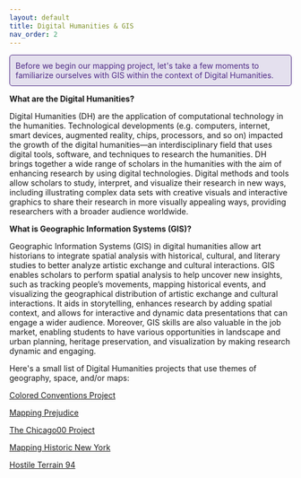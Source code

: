 ```yaml
---
layout: default
title: Digital Humanities & GIS
nav_order: 2
---
```


<div style="border: 1px solid #4E2A84; background-color: #E4E0EE; padding: 10px; border-radius: 5px; color: #4E2A84;">
  Before we begin our mapping project, let's take a few moments to familiarize ourselves with GIS within the context of Digital Humanities.
</div>

**What are the Digital Humanities?**

Digital Humanities (DH) are the application of computational technology in the humanities. Technological developments (e.g. computers, internet, smart devices, augmented reality, chips, processors, and so on) impacted the growth of the digital humanities—an interdisciplinary field that uses digital tools, software, and techniques to research the humanities. DH brings together a wide range of scholars in the humanities with the aim of enhancing research by using digital technologies. Digital methods and tools allow scholars to study, interpret, and visualize their research in new ways, including illustrating complex data sets with creative visuals and interactive graphics to share their research in more visually appealing ways, providing researchers with a broader audience worldwide. 



**What is Geographic Information Systems (GIS)?**

Geographic Information Systems (GIS) in digital humanities allow art historians to integrate spatial analysis with historical, cultural, and literary studies to better analyze artistic exchange and cultural interactions. GIS enables scholars to perform spatial analysis to help uncover new insights, such as tracking people’s movements, mapping historical events, and visualizing the geographical distribution of artistic exchange and cultural interactions. It aids in storytelling, enhances research by adding spatial context, and allows for interactive and dynamic data presentations that can engage a wider audience. Moreover, GIS skills are also valuable in the job market, enabling students to have various opportunities in landscape and urban planning, heritage preservation, and visualization by making research dynamic and engaging.   

Here's a small list of Digital Humanities projects that use themes of geography, space, and/or maps:  

[Colored Conventions Project](https://coloredconventions.org/black-illinois-organizing/)

[Mapping Prejudice](https://mappingprejudice.umn.edu/)

[The Chicago00 Project](https://1893.chicago00.org/)

[Mapping Historic New York](https://mappinghny.com/)

[Hostile Terrain 94](https://www.undocumentedmigrationproject.org/hostileterrain94)


